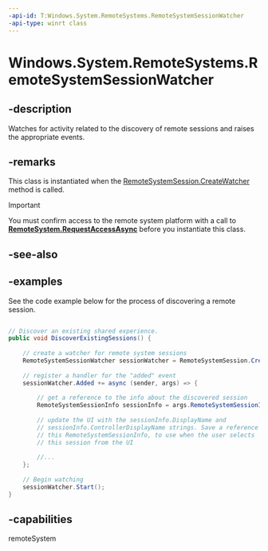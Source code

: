 ```yaml
---
-api-id: T:Windows.System.RemoteSystems.RemoteSystemSessionWatcher
-api-type: winrt class
---
```


<!-- Class syntax.
public class RemoteSystemSessionWatcher 
-->

# Windows.System.RemoteSystems.RemoteSystemSessionWatcher

## -description
Watches for activity related to the discovery of remote sessions and raises the appropriate events.

## -remarks
This class is instantiated when the [RemoteSystemSession.CreateWatcher](RemoteSystemSession_CreateWatcher_1506431823.md) method is called.

> [!IMPORTANT]
> You must confirm access to the remote system platform with a call to **[RemoteSystem.RequestAccessAsync](remotesystem_requestaccessasync_380675631.md)** before you instantiate this class.

## -see-also

## -examples
See the code example below for the process of discovering a remote session. 

```csharp

// Discover an existing shared experience.
public void DiscoverExistingSessions() {
    
    // create a watcher for remote system sessions
    RemoteSystemSessionWatcher sessionWatcher = RemoteSystemSession.CreateWatcher();
    
    // register a handler for the "added" event
    sessionWatcher.Added += async (sender, args) => {
        
        // get a reference to the info about the discovered session
        RemoteSystemSessionInfo sessionInfo = args.RemoteSystemSessionInfo;
        
        // update the UI with the sessionInfo.DisplayName and 
        // sessionInfo.ControllerDisplayName strings. Save a reference to 
        // this RemoteSystemSessionInfo, to use when the user selects
        // this session from the UI
        
        //...
    };
    
    // Begin watching
    sessionWatcher.Start();
}
```


## -capabilities
remoteSystem
